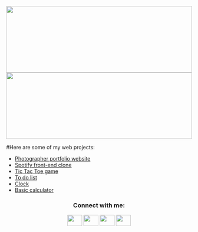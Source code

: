 <img width="100%" height="180em" src="https://github-readme-stats.vercel.app/api?username=KishorBalgi&show_icons=true&hide_border=true&&count_private=true&include_all_commits=true&theme=radical" />
</br>

<img width="100%" height="180em" src="https://github-readme-streak-stats.herokuapp.com?user=KishorBalgi&theme=radical&hide_border=true&date_format=M%20j%5B%2C%20Y%5D&dates=DDDDDD)" />
</br>

#Here are some of my web projects:

- [Photographer portfolio website](https://debratnaghosh.github.io/debratnaghosh/)
- [Spotify front-end clone](https://kishorbalgi.github.io/Spotify-Front-End-Clone/)
- [Tic Tac Toe game](https://kishorbalgi.github.io/JavaScript-Tic-Tac-Toe-Game/)
- [To do list](https://kishorbalgi.github.io/To-do-list/)
- [Clock](https://kishorbalgi.github.io/Clock/)
- [Basic calculator](https://kishorbalgi.github.io/Basic-JavaScript-Calculator/)

<h3 align="center">Connect with me:</h3>
<p align="center">
<a href="https://twitter.com/KishorBalgi" target="blank"><img align="center" src="https://cdn.jsdelivr.net/npm/simple-icons@3.0.1/icons/twitter.svg" alt="" height="30" width="40" /></a>
<a href=" https://www.linkedin.com/in/kishorbalgi/" target="blank"><img align="center" src="https://cdn.jsdelivr.net/npm/simple-icons@3.0.1/icons/linkedin.svg" alt="" height="30" width="40" /></a>
<a href=" https://www.instagram.com/kishor_balgi/" target="blank"><img align="center" src="https://cdn.jsdelivr.net/npm/simple-icons@3.0.1/icons/instagram.svg" alt="" height="30" width="40" /></a>
<a href="https://github.com/KishorBalgi" target="blank"><img align="center" src="https://cdn.jsdelivr.net/npm/simple-icons@3.0.1/icons/github.svg" alt="" height="30" width="40" /></a>
</p>
